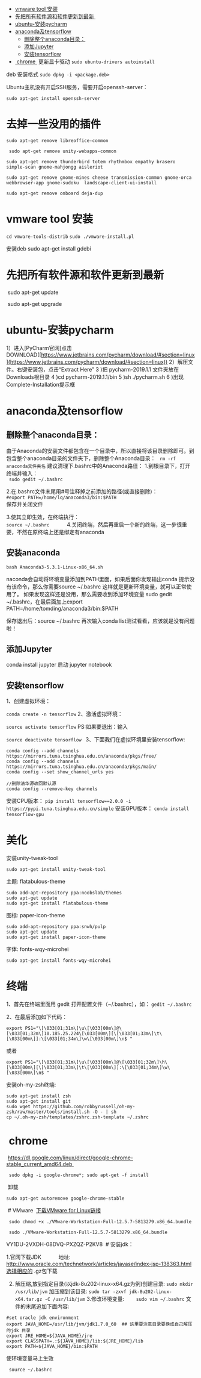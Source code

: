 - [vmware tool 安装](#head1)
- [ 先把所有软件源和软件更新到最新 ](#head2)
- [ ubuntu-安装pycharm](#head3)
- [ anaconda及tensorflow](#head4)
	- [ 删除整个anaconda目录：](#head5)
	- [ 添加Jupyter](#head6)
	- [ 安装tensorflow](#head7)
- [  chrome ](#head8)
更新显卡驱动
```sudo ubuntu-drivers autoinstall```

deb 安装格式
```sudo dpkg -i <package.deb>```

Ubuntu主机没有开启SSH服务，需要开启openssh-server：

```sudo apt-get install openssh-server```

# 去掉一些没用的插件 

``` sudo apt-get remove libreoffice-common ```

``` sudo apt-get remove unity-webapps-common```  

``` sudo apt-get remove thunderbird totem rhythmbox empathy brasero simple-scan gnome-mahjongg aisleriot    ```

``` sudo apt-get remove gnome-mines cheese transmission-common gnome-orca webbrowser-app gnome-sudoku  landscape-client-ui-install   ```

``` sudo apt-get remove onboard deja-dup   ```

# <span id="head1">vmware tool 安装</span>

```cd vmware-tools-distrib```
```sudo ./vmware-install.pl```

安装deb 
sudo apt-get install gdebi

# <span id="head2"> 先把所有软件源和软件更新到最新 </span>

 sudo apt-get update   

 sudo apt-get upgrade 

# <span id="head3"> ubuntu-安装pycharm</span>
1）进入[PyCharm官网]点击DOWNLOAD([https://www.jetbrains.com/pycharm/download/#section=linux](https://www.jetbrains.com/pycharm/download/#section=linux)) 
2）解压文件。右键安装包，点击“Extract Here” 
3 )把 pycharm-2019.1.1 文件夹放在Downloads根目录
4 )cd pycharm-2019.1.1/bin
5 )sh ./pycharm.sh 
6 )出现Complete-Installation提示框

# <span id="head4"> anaconda及tensorflow</span>
## <span id="head5"> 删除整个anaconda目录：</span>

由于Anaconda的安装文件都包含在一个目录中，所以直接将该目录删除即可。到包含整个anaconda目录的文件夹下，删除整个Anaconda目录：
``` rm -rf anaconda文件夹名```
建议清理下.bashrc中的Anaconda路径：
1.到根目录下，打开终端并输入：      
``` sudo gedit ~/.bashrc```

2.在.bashrc文件末尾用#号注释掉之前添加的路径(或直接删除)：       
```#export PATH=/home/lq/anaconda3/bin:$PATH ```     
 保存并关闭文件

3.使其立即生效，在终端执行：    
  ```source ~/.bashrc      ```
4.关闭终端，然后再重启一个新的终端，这一步很重要，不然在原终端上还是绑定有anaconda

## 安装anaconda
```bash Anaconda3-5.3.1-Linux-x86_64.sh```

naconda会自动将环境变量添加到PATH里面，如果后面你发现输出conda 提示没有该命令，那么你需要source ~/.bashrc 这样就是更新环境变量，就可以正常使用了。 如果发现这样还是没用，那么需要收到添加环境变量 sudo gedit ~/.bashrc，在最后面加上export PATH=/home/tomding/anaconda3/bin:$PATH

保存退出后：source ~/.bashrc 再次输入conda list测试看看，应该就是没有问题啦！

## <span id="head6"> 添加Jupyter</span>

conda install jupyter 启动 jupyter notebook

## <span id="head7"> 安装tensorflow</span>

1、创建虚拟环境：

```conda create -n tensorflow```
2、激活虚拟环境：

```source activate tensorflow```
PS:如果要退出：输入

```source deactivate tensorflow ```
3、下面我们在虚拟环境里安装tensorflow:

```
conda config --add channels https://mirrors.tuna.tsinghua.edu.cn/anaconda/pkgs/free/
conda config --add channels https://mirrors.tuna.tsinghua.edu.cn/anaconda/pkgs/main/
conda config --set show_channel_urls yes

//删除清华源改回默认源
conda config --remove-key channels
```

安装CPU版本：
```pip install tensorflow==2.0.0 -i https://pypi.tuna.tsinghua.edu.cn/simple```
安装GPU版本：
```conda install tensorflow-gpu ```


# 美化
安装unity-tweak-tool

```
sudo apt-get install unity-tweak-tool
```

主题: flatabulous-theme

```
sudo add-apt-repository ppa:noobslab/themes
sudo apt-get update
sudo apt-get install flatabulous-theme
```

图标: paper-icon-theme

```
sudo add-apt-repository ppa:snwh/pulp
sudo apt-get update
sudo apt-get install paper-icon-theme
```


字体: fonts-wqy-microhei

```
sudo apt-get install fonts-wqy-microhei
```

# 终端
1、首先在终端里面用 gedit 打开配置文件（~/.bashrc），如：
```gedit ~/.bashrc```

2、在最后添加如下代码：
```
export PS1="\[\033[01;31m\]\u\[\033[00m\]@\[\033[01;32m\]10.185.25.224\[\033[00m\][\[\033[01;33m\]\t\[\033[00m\]]:\[\033[01;34m\]\w\[\033[00m\]\n$ "
```

或者
```
export PS1="\[\033[01;31m\]\u\[\033[00m\]@\[\033[01;32m\]\h\[\033[00m\][\[\033[01;33m\]\t\[\033[00m\]]:\[\033[01;34m\]\w\[\033[00m\]\n$ "
```

安装oh-my-zsh终端:

```
sudo apt-get install zsh
sudo apt-get install git
sudo wget https://github.com/robbyrussell/oh-my-zsh/raw/master/tools/install.sh -O - | sh
cp ~/.oh-my-zsh/templates/zshrc.zsh-template ~/.zshrc
```



# <span id="head8">  chrome </span>

 https://dl.google.com/linux/direct/google-chrome-stable_current_amd64.deb 

``` sudo dpkg -i google-chrome*; sudo apt-get -f install ```

 卸载

```sudo apt-get autoremove google-chrome-stable ```

 # VMware 
[下载VMware for Linux链接](https://download3.vmware.com/software/wkst/file/VMware-Workstation-Full-12.5.7-5813279.x86_64.bundle)

```
 sudo chmod +x ./VMware-Workstation-Full-12.5.7-5813279.x86_64.bundle

 sudo ./VMware-Workstation-Full-12.5.7-5813279.x86_64.bundle
```

VY1DU-2VXDH-08DVQ-PXZQZ-P2KV8
 # 安装jdk： 

1.官网下载JDK　　　
     地址: http://www.oracle.com/technetwork/articles/javase/index-jsp-138363.html选择相应的 .gz包下载 

2. 解压缩,放到指定目录(以jdk-8u202-linux-x64.gz为例)创建目录:
```sudo mkdir /usr/lib/jvm```
加压缩到该目录:
```sudo tar -zxvf jdk-8u202-linux-x64.tar.gz -C /usr/lib/jvm```
3.修改环境变量:　　
```sudo vim ~/.bashrc```
文件的末尾追加下面内容:
```
#set oracle jdk environment
export JAVA_HOME=/usr/lib/jvm/jdk1.7.0_60  ## 这里要注意目录要换成自己解压的jdk 目录
export JRE_HOME=${JAVA_HOME}/jre  
export CLASSPATH=.:${JAVA_HOME}/lib:${JRE_HOME}/lib  
export PATH=${JAVA_HOME}/bin:$PATH 
```
使环境变量马上生效

``` source ~/.bashrc```

